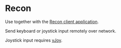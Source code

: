 # Recon

Use together with the [Recon client application](https://github.com/Lombra/recon-server).

Send keyboard or joystick input remotely over network.

Joystick input requires [vJoy](http://vjoystick.sourceforge.net/site/).
